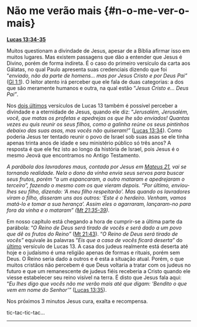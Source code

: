 # Não me verão mais {#n-o-me-ver-o-mais}

[**Lucas 13:34-35**](http://bibliaonline.com.br/acf/lc/13/34-35)

Muitos questionam a divindade de Jesus, apesar de a Bíblia afirmar isso em muitos lugares. Mas existem passagens que dão a entender que Jesus é Divino, porém de forma indireta. É o caso do primeiro versículo da carta aos Gálatas, no qual Paulo apresenta suas credenciais dizendo que foi “_enviado, não da parte de homens... mas por Jesus Cristo e por Deus Pai”_ ([Gl 1:1](http://bibliaonline.com.br/acf/gl/1/1)). O leitor atento irá perceber que ele fala de duas categorias: a dos que são meramente humanos e outra, na qual estão “_Jesus Cristo e... Deus Pai”_.

Nos [dois últimos](http://bibliaonline.com.br/acf/lc/13/34-35) versículos de Lucas 13 também é possível perceber a divindade e a eternidade de Jesus, quando ele diz: “_Jerusalém, Jerusalém, você, que matas os profetas e apedrejas os que lhe são enviados! Quantas vezes eu quis reunir os seus filhos, como a galinha reúne os seus pintinhos debaixo das suas asas, mas vocês não quiseram!”_ ([Lucas 13:34](http://bibliaonline.com.br/acf/lc/13/34)). Como poderia Jesus ter tentado reunir o povo de Israel sob suas asas se ele tinha apenas trinta anos de idade e seu ministério público só três anos? A resposta é que ele fez isto ao longo da história de Israel, pois Jesus é o mesmo Jeová que encontramos no Antigo Testamento.

_A parábola dos lavradores maus, contada por Jesus em_ [_Mateus 21_](http://bibliaonline.com.br/acf/mt/21)_, vai se tornando realidade. Nela o dono da vinha envia seus servos para buscar seus frutos, porém “a um espancaram, a outro mataram e apedrejaram o terceiro”, fazendo o mesmo com os que vieram depois. “Por último, enviou-lhes seu filho, dizendo: ‘A meu filho respeitarão’. Mas quando os lavradores viram o filho, disseram uns aos outros: ‘Este é o herdeiro. Venham, vamos matá-lo e tomar a sua herança’. Assim eles o agarraram, lançaram-no para fora da vinha e o mataram” (_[_Mt 21:35-39_](http://bibliaonline.com.br/acf/mt/21/35-39)_)._

Em nosso capítulo está chegando a hora de cumprir-se a última parte da parábola: “_O Reino de Deus será tirado de vocês e será dado a um povo que dê os frutos do Reino”_ ([Mt 21:43](http://bibliaonline.com.br/acf/mt/21/43)). “_O Reino de Deus será tirado de vocês”_ equivale às palavras “_Eis que a casa de vocês ficará deserta”_ do [último](http://bibliaonline.com.br/acf/lc/13/35) versículo de Lucas 13\. A casa dos judeus realmente está deserta até hoje e o judaísmo é uma religião apenas de formas e rituais, porém sem Deus. O Reino seria dado a outros e é esta a situação atual. Porém, o que muitos cristãos não percebem é que Deus voltaria a tratar com os judeus no futuro e que um remanescente de judeus fiéis receberia a Cristo quando ele viesse estabelecer seu reino visível na terra. É disto que Jesus fala aqui: “_Eu lhes digo que vocês não me verão mais até que digam: ‘Bendito o que vem em nome do Senhor’”_ ([Lucas 13:35](http://bibliaonline.com.br/acf/lc/13/35)).

Nos próximos 3 minutos Jesus cura, exalta e recompensa.

tic-tac-tic-tac...

*****